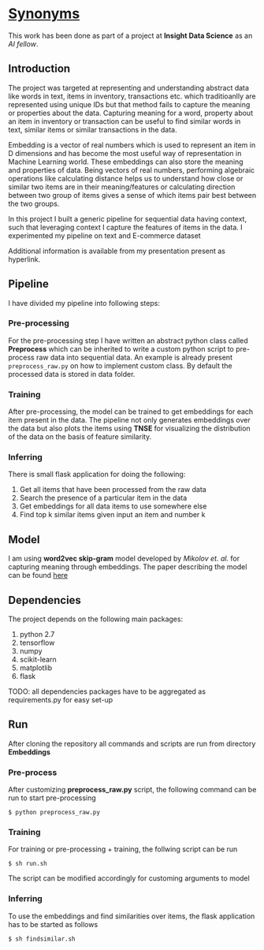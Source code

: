 # [Synonyms](https://docs.google.com/presentation/d/1xOXrY8AvHEO6jKHqcslv0AM-RYvxf401M8GA9K0tI9M/edit?usp=sharing)

This work has been done as part of a project at **Insight Data Science** as an *AI fellow*.

## Introduction
The project was targeted at representing and understanding abstract data like words in text, items in inventory, transactions etc. which traditioanlly are represented using unique IDs but that method fails to capture the meaning or properties about the data. Capturing meaning for a word, property about an item in inventory or transaction can be useful to find similar words in text, similar items or similar transactions in the data.

Embedding is a vector of real numbers which is used to represent an item in D dimensions and has become the most useful way of representation in Machine Learning world. These embeddings can also store the meaning and properties of data. Being vectors of real numbers, performing algebraic operations like calculating distance helps us to understand how close or similar two items are in their meaning/features or calculating direction between two group of items gives a sense of which items pair best between the two groups. 

In this project I built a generic pipeline for sequential data having context, such that leveraging context I capture the features of items in the data. I experimented my pipeline on text and E-commerce dataset 

Additional information is available from my presentation present as hyperlink.
  
## Pipeline
I have divided my pipeline into following steps:
### Pre-processing
For the pre-processing step I have written an abstract python class called **Preprocess** which can be inherited to write a custom python script to pre-process raw data into sequential data. An example is already present `preprocess_raw.py` on how to implement custom class. By default the processed data is stored in data folder.
### Training
After pre-processing, the model can be trained to get embeddings for each item present in the data. The pipeline not only generates embeddings over the data but also plots the items using **TNSE** for visualizing the distribution of the data on the basis of feature similarity. 
### Inferring
There is small flask application for doing the following:
1. Get all items that have been processed from the raw data
2. Search the presence of a particular item in the data
3. Get embeddings for all data items to use somewhere else
4. Find top k similar items given input an item and number k

## Model
I am using **word2vec skip-gram** model developed by *Mikolov et. al.* for capturing meaning through embeddings. The paper describing the model can be found [here](https://papers.nips.cc/paper/5021-distributed-representations-of-words-and-phrases-and-their-compositionality.pdf)

## Dependencies  
The project depends on the following main packages:
1. python 2.7
2. tensorflow
3. numpy
4. scikit-learn
5. matplotlib
6. flask

TODO: all dependencies packages have to be aggregated as requirements.py for easy set-up

## Run
After cloning the repository all commands and scripts are run from directory **Embeddings** 
### Pre-process
After customizing **preprocess_raw.py** script, the following command can be run to start pre-processing

`$ python preprocess_raw.py`
### Training
For training or pre-processing + training, the follwing script can be run

`$ sh run.sh`

The script can be modified accordingly for customing arguments to model
### Inferring
To use the embeddings and find similarities over items, the flask application has to be started as follows

`$ sh findsimilar.sh`
